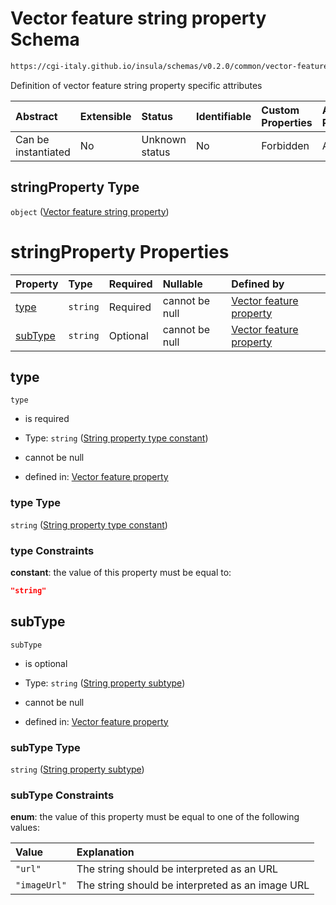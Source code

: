 # Vector feature string property Schema

```txt
https://cgi-italy.github.io/insula/schemas/v0.2.0/common/vector-feature-property.schema.json#/$defs/stringProperty
```

Definition of vector feature string property specific attributes

| Abstract            | Extensible | Status         | Identifiable | Custom Properties | Additional Properties | Access Restrictions | Defined In                                                                                                         |
| :------------------ | :--------- | :------------- | :----------- | :---------------- | :-------------------- | :------------------ | :----------------------------------------------------------------------------------------------------------------- |
| Can be instantiated | No         | Unknown status | No           | Forbidden         | Allowed               | none                | [vector-feature-property.schema.json\*](schemas/common/vector-feature-property.schema.json "open original schema") |

## stringProperty Type

`object` ([Vector feature string property](vector-feature-property-defs-vector-feature-string-property.md))

# stringProperty Properties

| Property            | Type     | Required | Nullable       | Defined by                                                                                                                                                                                                                                                              |
| :------------------ | :------- | :------- | :------------- | :---------------------------------------------------------------------------------------------------------------------------------------------------------------------------------------------------------------------------------------------------------------------- |
| [type](#type)       | `string` | Required | cannot be null | [Vector feature property](vector-feature-property-defs-vector-feature-string-property-properties-string-property-type-constant.md "https://cgi-italy.github.io/insula/schemas/v0.2.0/common/vector-feature-property.schema.json#/$defs/stringProperty/properties/type") |
| [subType](#subtype) | `string` | Optional | cannot be null | [Vector feature property](vector-feature-property-defs-vector-feature-string-property-properties-string-property-subtype.md "https://cgi-italy.github.io/insula/schemas/v0.2.0/common/vector-feature-property.schema.json#/$defs/stringProperty/properties/subType")    |

## type



`type`

* is required

* Type: `string` ([String property type constant](vector-feature-property-defs-vector-feature-string-property-properties-string-property-type-constant.md))

* cannot be null

* defined in: [Vector feature property](vector-feature-property-defs-vector-feature-string-property-properties-string-property-type-constant.md "https://cgi-italy.github.io/insula/schemas/v0.2.0/common/vector-feature-property.schema.json#/$defs/stringProperty/properties/type")

### type Type

`string` ([String property type constant](vector-feature-property-defs-vector-feature-string-property-properties-string-property-type-constant.md))

### type Constraints

**constant**: the value of this property must be equal to:

```json
"string"
```

## subType



`subType`

* is optional

* Type: `string` ([String property subtype](vector-feature-property-defs-vector-feature-string-property-properties-string-property-subtype.md))

* cannot be null

* defined in: [Vector feature property](vector-feature-property-defs-vector-feature-string-property-properties-string-property-subtype.md "https://cgi-italy.github.io/insula/schemas/v0.2.0/common/vector-feature-property.schema.json#/$defs/stringProperty/properties/subType")

### subType Type

`string` ([String property subtype](vector-feature-property-defs-vector-feature-string-property-properties-string-property-subtype.md))

### subType Constraints

**enum**: the value of this property must be equal to one of the following values:

| Value        | Explanation                                      |
| :----------- | :----------------------------------------------- |
| `"url"`      | The string should be interpreted as an URL       |
| `"imageUrl"` | The string should be interpreted as an image URL |
